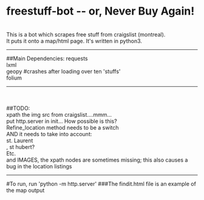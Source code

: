# freestuff-bot -- or, Never Buy Again!
<br>
This is a bot which scrapes free stuff from craigslist (montreal).<br>It puts it onto a map/html page. It's written in python3.
<hr>
##Main Dependencies:
requests<br>
lxml
<br>geopy #crashes after loading over ten 'stuffs'<br>
folium
<hr>

<br><br>
##TODO:<br>xpath the img src from craigslist....mmm...<br>
put http.server in init... How possible is this?
<br>Refine_location method needs to be a switch<br>AND it needs to take into account:<br>st. Laurent<br>, st hubert?<br>Etc.
<br>
and IMAGES, the xpath nodes are sometimes missing; this also causes a bug in the location listings<br><hr>

#To run, run 'python -m http.server'
###The findit.html file is an example of the map output

